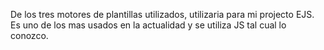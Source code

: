 De los tres motores de plantillas utilizados, utilizaria para mi projecto EJS.
Es uno de los mas usados en la actualidad y se utiliza JS tal cual lo conozco.